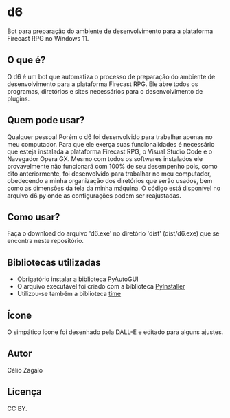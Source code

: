 # d6
Bot para preparação do ambiente de desenvolvimento para a plataforma Firecast RPG no Windows 11.

## O que é?
O d6 é um bot que automatiza o processo de preparação do ambiente de desenvolvimento para a plataforma Firecast RPG. Ele abre todos os programas, diretórios e sites necessários para o desenvolvimento de plugins.

## Quem pode usar?
Qualquer pessoa! Porém o d6 foi desenvolvido para trabalhar apenas no meu computador. 
Para que ele exerça suas funcionalidades é necessário que esteja instalada a plataforma Firecast RPG, o Visual Studio Code e o Navegador Opera GX. 
Mesmo com todos os softwares instalados ele provavelmente não funcionará com 100% de seu desempenho pois, como dito anteriormente, foi desenvolvido para trabalhar no meu computador, obedecendo a minha organização dos diretórios que serão usados, bem como as dimensões da tela da minha máquina. 
O código está disponível no arquivo d6.py onde as configurações podem ser reajustadas.

## Como usar?
Faça o download do arquivo 'd6.exe' no diretório 'dist' (dist/d6.exe) que se encontra neste repositório.

## Bibliotecas utilizadas
- Obrigatório instalar a biblioteca [PyAutoGUI](https://github.com/asweigart/pyautogui/blob/master/docs/index.rst)
- O arquivo executável foi criado com a biblioteca [PyInstaller](https://www.pyinstaller.org/en/stable/index.html)
- Utilizou-se também a biblioteca [time](https://docs.python.org/pt-br/3.9/library/time.html)
    
## Ícone
O simpático ícone foi desenhado pela DALL-E e editado para alguns ajustes.

## Autor
Célio Zagalo

## Licença
CC BY.
